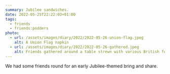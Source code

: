 ```yaml
---
summary: Jubilee sandwiches.
date: 2022-05-25T22:22:03+01:00
tags:
  - friends
  - friends:podders
photo:
  - url: /assets/images/diary/2022/2022-05-26-union-flag.jpeg
    alt: A Union Flag napkin
  - url: /assets/images/diary/2022/2022-05-26-gathered.jpeg
    alt: Friends gathered around a table strewn with various British foods.
---
```

We had some friends round for an early Jubilee-themed bring and share.
